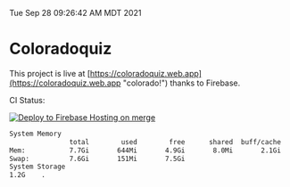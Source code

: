 Tue Sep 28 09:26:42 AM MDT 2021

# Coloradoquiz


This project is live at [https://coloradoquiz.web.app](https://coloradoquiz.web.app "colorado!") thanks to Firebase.

CI Status: 

[![Deploy to Firebase Hosting on merge](https://github.com/teamkushal/coloradoquiz/actions/workflows/firebase-hosting-merge.yml/badge.svg)](https://github.com/teamkushal/coloradoquiz/actions/workflows/firebase-hosting-merge.yml)

```bash
System Memory
               total        used        free      shared  buff/cache   available
Mem:           7.7Gi       644Mi       4.9Gi       8.0Mi       2.1Gi       6.7Gi
Swap:          7.6Gi       151Mi       7.5Gi
System Storage
1.2G	.
```
```bash
